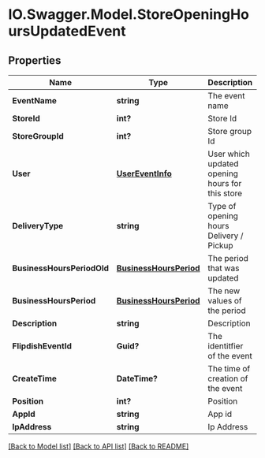 # IO.Swagger.Model.StoreOpeningHoursUpdatedEvent
## Properties

Name | Type | Description | Notes
------------ | ------------- | ------------- | -------------
**EventName** | **string** | The event name | [optional] 
**StoreId** | **int?** | Store Id | [optional] 
**StoreGroupId** | **int?** | Store group Id | [optional] 
**User** | [**UserEventInfo**](UserEventInfo.md) | User which updated opening hours for this store | [optional] 
**DeliveryType** | **string** | Type of opening hours Delivery / Pickup | [optional] 
**BusinessHoursPeriodOld** | [**BusinessHoursPeriod**](BusinessHoursPeriod.md) | The period that was updated | [optional] 
**BusinessHoursPeriod** | [**BusinessHoursPeriod**](BusinessHoursPeriod.md) | The new values of the period | [optional] 
**Description** | **string** | Description | [optional] 
**FlipdishEventId** | **Guid?** | The identitfier of the event | [optional] 
**CreateTime** | **DateTime?** | The time of creation of the event | [optional] 
**Position** | **int?** | Position | [optional] 
**AppId** | **string** | App id | [optional] 
**IpAddress** | **string** | Ip Address | [optional] 

[[Back to Model list]](../README.md#documentation-for-models) [[Back to API list]](../README.md#documentation-for-api-endpoints) [[Back to README]](../README.md)

